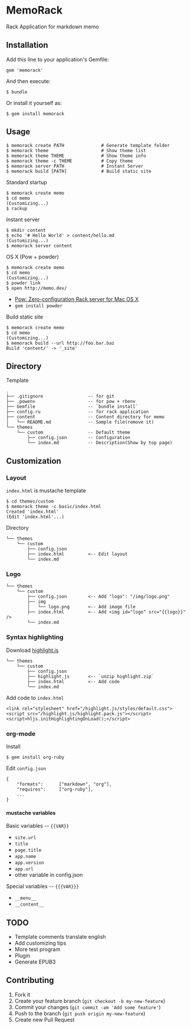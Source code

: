 # MemoRack

Rack Application for markdown memo

## Installation

Add this line to your application's Gemfile:

    gem 'memorack'

And then execute:

    $ bundle

Or install it yourself as:

    $ gem install memorack

## Usage

	$ memorack create PATH				# Generate template folder
	$ memorack theme					# Show theme list
	$ memorack theme THEME				# Show theme info
	$ memorack theme -c THEME			# Copy theme
	$ memorack server PATH				# Instant Server
	$ memorack build [PATH]				# Build static site

Standard startup

	$ memorack create memo
	$ cd memo
	(Customizing...)
	$ rackup

Instant server

	$ mkdir content
	$ echo '# Hello World' > content/hello.md
	(Customizing...)
	$ memorack server content

OS X (Pow + powder)

	$ memorack create memo
	$ cd memo
	(Customizing...)
	$ powder link
	$ open http://memo.dev/

* [Pow: Zero-configuration Rack server for Mac OS X](http://pow.cx)
* `gem install powder`

Build static site

	$ memorack create memo
	$ cd memo
	(Customizing...)
	$ memorack build --url http://foo.bar.baz
	Build 'content/' -> '_site'

## Directory

Template

	.
	├── .gitignore                 -- for git
	├── .powenv                    -- for pow + rbenv
	├── Gemfile                    -- `bundle install`
	├── config.ru                  -- for rack application
	├── content                    -- Content directory for memo
	│   └── README.md              -- Sample file(remove it)
	└── themes
	    └── custom                 -- Default theme
	        ├── config.json        -- Configuration
	        └── index.md           -- Description(Show by top page)

## Customization

### Layout

`index.html` is mustache template

	$ cd themes/custom
	$ memorack theme -c basic/index.html
	Created 'index.html'
	(Edit 'index.html'...)

Directory

	└── themes
	    └── custom
	        ├── config.json
	        ├── index.html         <-- Edit layout
	        └── index.md

### Logo

	└── themes
	    └── custom
	        ├── config.json        <-- Add "logo": "/img/logo.png"
	        ├── img
	        │   └── logo.png       <-- Add image file
	        ├── index.html         <-- Add <img id="logo" src="{{logo}}" />
	        └── index.md

### Syntax highlighting

Download [highlight.js](http://softwaremaniacs.org/soft/highlight/en/)

	└── themes
	    └── custom
	        ├── config.json
	        ├── highlight.js       <-- `unzip highlight.zip`
	        ├── index.html         <-- Add code
	        └── index.md

Add code to `index.html`

	<link rel="stylesheet" href="/highlight.js/styles/default.css">
	<script src="/highlight.js/highlight.pack.js"></script>
	<script>hljs.initHighlightingOnLoad();</script>

### org-mode

Install

	$ gem install org-ruby

Edit `config.json`

	{
		"formats":		["markdown", "org"],
		"requires":		["org-ruby"],
		...
	}

#### mustache variables

Basic variables -- `{{VAR}}`

* `site.url`
* `title`
* `page.title`
* `app.name`
* `app.version`
* `app.url`
* other variable in config.json

Special variables -- `{{{VAR}}}`

* `__menu__`
* `__content__`

## TODO

* Template comments translate english
* Add customizing tips
* More test program
* Plugin
* Generate EPUB3

## Contributing

1. Fork it
2. Create your feature branch (`git checkout -b my-new-feature`)
3. Commit your changes (`git commit -am 'Add some feature'`)
4. Push to the branch (`git push origin my-new-feature`)
5. Create new Pull Request
